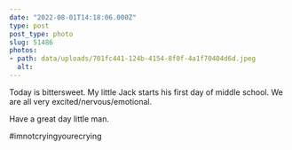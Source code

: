 ```yaml
---
date: "2022-08-01T14:18:06.000Z"
type: post 
post_type: photo
slug: 51486
photos: 
- path: data/uploads/701fc441-124b-4154-8f0f-4a1f70404d6d.jpeg
  alt: 
---
```

Today is bittersweet. My little Jack starts his first day of middle school. We are all very excited/nervous/emotional. 

Have a great day little man. 

#imnotcryingyourecrying
